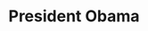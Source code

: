 ---
pid: MX176
title: President Obama
location_transcription: Art Museum, Malcom X Park, 30th Street
zipcode: '19143'
outside_phl: 
neighborhood: University City
age: '56'
age_range: 50-59
instagram: 
image_file_name: MX_176.jpg
proposal_transcription: Famous President Obama with people of all ethnicities around
  him.
topic: African Americans,Inclusivity,Politics
topic_summary: 0, 0, 0
type: Other No Form
keywords_other: obama
credit: Elana Adams
image_labels: 
twitter: 
facebook: 
permalink: "/monuments/mx176/"
layout: item-page
---